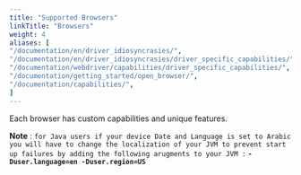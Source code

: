 ```yaml
---
title: "Supported Browsers"
linkTitle: "Browsers"
weight: 4
aliases: [
"/documentation/en/driver_idiosyncrasies/",
"/documentation/en/driver_idiosyncrasies/driver_specific_capabilities/",
"/documentation/webdriver/capabilities/driver_specific_capabilities/",
"/documentation/getting_started/open_browser/",
"/documentation/capabilities/",
]
---
```


Each browser has custom capabilities and unique features.

**Note** : `for Java users if your device Date and Language is set to Arabic you will have to change the localization of your JVM to prevent start up failures by adding the following arugments to your JVM :`
**`-Duser.language=en -Duser.region=US`**